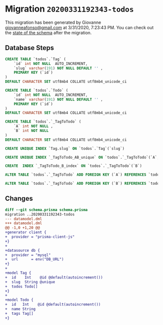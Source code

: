 # Migration `20200331192343-todos`

This migration has been generated by Giovanne <giovanneafonso@gmail.com> at 3/31/2020, 7:23:43 PM.
You can check out the [state of the schema](./schema.prisma) after the migration.

## Database Steps

```sql
CREATE TABLE `todos`.`Tag` (
    `id` int NOT NULL  AUTO_INCREMENT,
    `slug` varchar(191) NOT NULL DEFAULT '' ,
    PRIMARY KEY (`id`)
) 
DEFAULT CHARACTER SET utf8mb4 COLLATE utf8mb4_unicode_ci

CREATE TABLE `todos`.`Todo` (
    `id` int NOT NULL  AUTO_INCREMENT,
    `name` varchar(191) NOT NULL DEFAULT '' ,
    PRIMARY KEY (`id`)
) 
DEFAULT CHARACTER SET utf8mb4 COLLATE utf8mb4_unicode_ci

CREATE TABLE `todos`.`_TagToTodo` (
    `A` int NOT NULL ,
    `B` int NOT NULL 
) 
DEFAULT CHARACTER SET utf8mb4 COLLATE utf8mb4_unicode_ci

CREATE UNIQUE INDEX `Tag.slug` ON `todos`.`Tag`(`slug`)

CREATE UNIQUE INDEX `_TagToTodo_AB_unique` ON `todos`.`_TagToTodo`(`A`,`B`)

CREATE  INDEX `_TagToTodo_B_index` ON `todos`.`_TagToTodo`(`B`)

ALTER TABLE `todos`.`_TagToTodo` ADD FOREIGN KEY (`A`) REFERENCES `todos`.`Tag`(`id`) ON DELETE CASCADE ON UPDATE CASCADE

ALTER TABLE `todos`.`_TagToTodo` ADD FOREIGN KEY (`B`) REFERENCES `todos`.`Todo`(`id`) ON DELETE CASCADE ON UPDATE CASCADE
```

## Changes

```diff
diff --git schema.prisma schema.prisma
migration ..20200331192343-todos
--- datamodel.dml
+++ datamodel.dml
@@ -1,0 +1,20 @@
+generator client {
+  provider = "prisma-client-js"
+}
+
+datasource db {
+  provider = "mysql"
+  url      = env("DB_URL")
+}
+
+model Tag {
+  id    Int    @id @default(autoincrement())
+  slug  String @unique
+  todos Todo[]
+}
+
+model Todo {
+  id   Int    @id @default(autoincrement())
+  name String
+  tags Tag[]
+}
```


